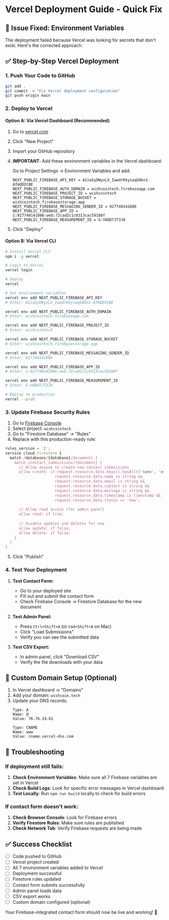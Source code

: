 # Vercel Deployment Guide - Quick Fix

## 🚨 Issue Fixed: Environment Variables

The deployment failed because Vercel was looking for secrets that don't exist. Here's the corrected approach:

## ✅ Step-by-Step Vercel Deployment

### 1. Push Your Code to GitHub
```bash
git add .
git commit -m "Fix Vercel deployment configuration"
git push origin main
```

### 2. Deploy to Vercel

#### Option A: Via Vercel Dashboard (Recommended)
1. Go to [vercel.com](https://vercel.com)
2. Click "New Project"
3. Import your GitHub repository
4. **IMPORTANT**: Add these environment variables in the Vercel dashboard:

   Go to Project Settings → Environment Variables and add:

   ```
   NEXT_PUBLIC_FIREBASE_API_KEY = AIzaSyDWyxLX_IwwdrKkysaqG0kn1-AfmQDICBE
   NEXT_PUBLIC_FIREBASE_AUTH_DOMAIN = wishcointech.firebaseapp.com
   NEXT_PUBLIC_FIREBASE_PROJECT_ID = wishcointech
   NEXT_PUBLIC_FIREBASE_STORAGE_BUCKET = wishcointech.firebasestorage.app
   NEXT_PUBLIC_FIREBASE_MESSAGING_SENDER_ID = 927740141086
   NEXT_PUBLIC_FIREBASE_APP_ID = 1:927740141086:web:72cad2c1c0313cac59180f
   NEXT_PUBLIC_FIREBASE_MEASUREMENT_ID = G-V6DDTJT3J8
   ```

5. Click "Deploy"

#### Option B: Via Vercel CLI
```bash
# Install Vercel CLI
npm i -g vercel

# Login to Vercel
vercel login

# Deploy
vercel

# Set environment variables
vercel env add NEXT_PUBLIC_FIREBASE_API_KEY
# Enter: AIzaSyDWyxLX_IwwdrKkysaqG0kn1-AfmQDICBE

vercel env add NEXT_PUBLIC_FIREBASE_AUTH_DOMAIN
# Enter: wishcointech.firebaseapp.com

vercel env add NEXT_PUBLIC_FIREBASE_PROJECT_ID
# Enter: wishcointech

vercel env add NEXT_PUBLIC_FIREBASE_STORAGE_BUCKET
# Enter: wishcointech.firebasestorage.app

vercel env add NEXT_PUBLIC_FIREBASE_MESSAGING_SENDER_ID
# Enter: 927740141086

vercel env add NEXT_PUBLIC_FIREBASE_APP_ID
# Enter: 1:927740141086:web:72cad2c1c0313cac59180f

vercel env add NEXT_PUBLIC_FIREBASE_MEASUREMENT_ID
# Enter: G-V6DDTJT3J8

# Deploy to production
vercel --prod
```

### 3. Update Firebase Security Rules

1. Go to [Firebase Console](https://console.firebase.google.com/)
2. Select project: `wishcointech`
3. Go to "Firestore Database" → "Rules"
4. Replace with this production-ready rule:

```javascript
rules_version = '2';
service cloud.firestore {
  match /databases/{database}/documents {
    match /contact_submissions/{document} {
      // Allow anyone to create new contact submissions
      allow create: if request.resource.data.keys().hasAll(['name', 'email', 'subject', 'message', 'timestamp', 'status']) &&
                      request.resource.data.name is string &&
                      request.resource.data.email is string &&
                      request.resource.data.subject is string &&
                      request.resource.data.message is string &&
                      request.resource.data.timestamp is timestamp &&
                      request.resource.data.status == 'new';
      
      // Allow read access (for admin panel)
      allow read: if true;
      
      // Disable updates and deletes for now
      allow update: if false;
      allow delete: if false;
    }
  }
}
```

5. Click "Publish"

### 4. Test Your Deployment

1. **Test Contact Form:**
   - Go to your deployed site
   - Fill out and submit the contact form
   - Check Firebase Console → Firestore Database for the new document

2. **Test Admin Panel:**
   - Press `Ctrl+Shift+A` (or `Cmd+Shift+A` on Mac)
   - Click "Load Submissions"
   - Verify you can see the submitted data

3. **Test CSV Export:**
   - In admin panel, click "Download CSV"
   - Verify the file downloads with your data

## 🎯 Custom Domain Setup (Optional)

1. In Vercel dashboard → "Domains"
2. Add your domain: `wishcoin.tech`
3. Update your DNS records:
   ```
   Type: A
   Name: @
   Value: 76.76.19.61
   
   Type: CNAME
   Name: www
   Value: cname.vercel-dns.com
   ```

## 🔧 Troubleshooting

### If deployment still fails:
1. **Check Environment Variables**: Make sure all 7 Firebase variables are set in Vercel
2. **Check Build Logs**: Look for specific error messages in Vercel dashboard
3. **Test Locally**: Run `npm run build` locally to check for build errors

### If contact form doesn't work:
1. **Check Browser Console**: Look for Firebase errors
2. **Verify Firestore Rules**: Make sure rules are published
3. **Check Network Tab**: Verify Firebase requests are being made

## ✅ Success Checklist

- [ ] Code pushed to GitHub
- [ ] Vercel project created
- [ ] All 7 environment variables added to Vercel
- [ ] Deployment successful
- [ ] Firestore rules updated
- [ ] Contact form submits successfully
- [ ] Admin panel loads data
- [ ] CSV export works
- [ ] Custom domain configured (optional)

Your Firebase-integrated contact form should now be live and working! 🎉